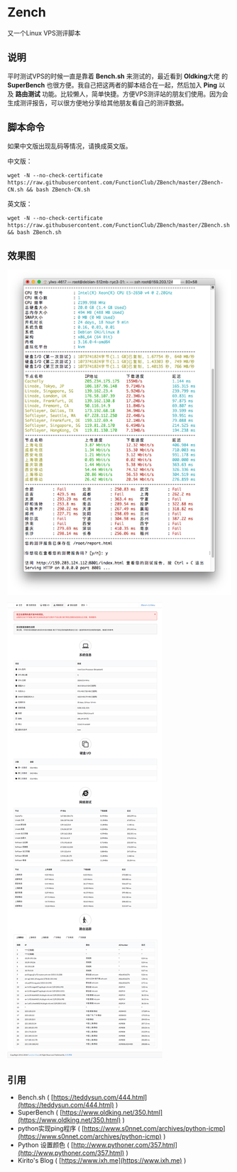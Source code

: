 # Zench

又一个Linux VPS测评脚本

## 说明

平时测试VPS的时候一直是靠着 **Bench.sh** 来测试的，最近看到 **Oldking**大佬 的 **SuperBench** 也很方便。我自己把这两者的脚本结合在一起，然后加入 **Ping** 以及 **路由测试** 功能。比较懒人，简单快捷。方便VPS测评站的朋友们使用。因为会生成测评报告，可以很方便地分享给其他朋友看自己的测评数据。

## 脚本命令

如果中文版出现乱码等情况，请换成英文版。

中文版：

    wget -N --no-check-certificate https://raw.githubusercontent.com/FunctionClub/ZBench/master/ZBench-CN.sh && bash ZBench-CN.sh
    
英文版：

    wget -N --no-check-certificate https://raw.githubusercontent.com/FunctionClub/ZBench/master/ZBench.sh && bash ZBench.sh
    
## 效果图

![1.png](1.png)


![2.png](2.png)

## 引用

* Bench.sh ( [https://teddysun.com/444.html](https://teddysun.com/444.html) )
* SuperBench ( [https://www.oldking.net/350.html](https://www.oldking.net/350.html) )
* python实现ping程序 ( [https://www.s0nnet.com/archives/python-icmp](https://www.s0nnet.com/archives/python-icmp) )
* Python 设置颜色 ( [http://www.pythoner.com/357.html](http://www.pythoner.com/357.html) )
* Kirito's Blog ( [https://www.ixh.me](https://www.ixh.me) )



